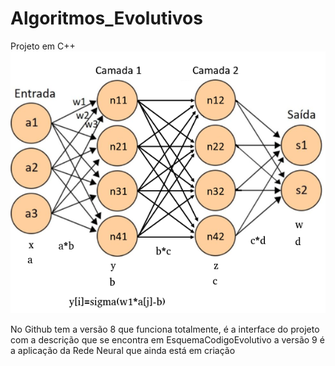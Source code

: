 # Algoritmos_Evolutivos
Projeto em C++
<img src="alg evolutivo.png">

No Github tem a versão 8 que funciona totalmente, é a interface do projeto com a descrição que se encontra em EsquemaCodigoEvolutivo
a versão 9 é a aplicação da Rede Neural que ainda está em criação
